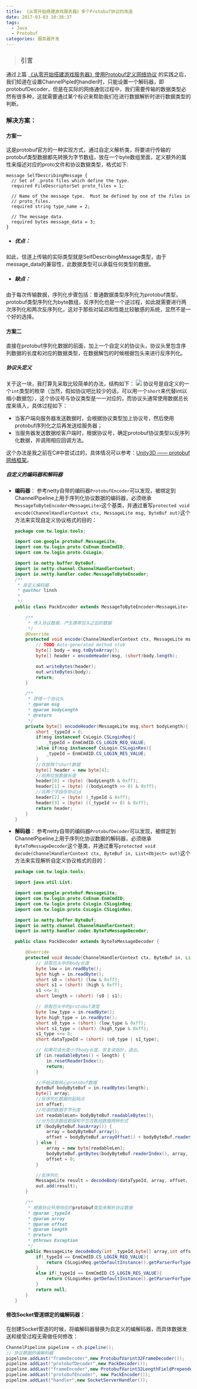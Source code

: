 ```yaml
---
title: 《从零开始搭建游戏服务器》多个Protobuf协议的改造
date: 2017-03-03 10:38:37
tags: 
  - Java
  - Protobuf
categories: 服务器开发
---
```


>### 引言
通过上篇 [《从零开始搭建游戏服务器》使用Protobuf定义网络协议](http://blog.csdn.net/linshuhe1/article/details/56280797) 的实践之后，我们知道在设置ChannelPiple的handler时，只能设置一个解码器，即protobufDecoder，但是在实际的网络通信过程中，我们需要传输的数据类型必然有很多种，这就需要通过某个标识来帮助我们在进行数据解析时进行数据类型的判断。

<!--more-->

### 解决方案：
#### 方案一
这是protobuf官方的一种实现方式，通过自定义解析类，将要进行传输的protobuf类型数据都先转换为字节数组，放在一个byte数组里面，定义额外的属性来描述对应的proto文件和协议数据类型，格式如下:

```
message SelfDescribingMessage {
  // Set of .proto files which define the type.
  required FileDescriptorSet proto_files = 1;

  // Name of the message type.  Must be defined by one of the files in
  // proto_files.
  required string type_name = 2;

  // The message data.
  required bytes message_data = 3;
}
```
 - ##### 优点：
如此，信道上传输的实际类型就是SelfDescribingMessage类型，由于message_data的兼容性，此数据类型可以承载任何类型的数据。
 - ##### 缺点：
由于每次传输数据，序列化步骤包括：普通数据类型序列化为protobuf类型，protobuf类型序列化为byte数组，反序列化也是一个逆过程，如此就需要进行两次序列化和两次反序列化，这对于那些对延迟和性能比较敏感的系统，显然不是一个好的选择。

#### 方案二
直接在protobuf序列化数据的前面，加上一个自定义的协议头，协议头里包含序列数据的长度和对应的数据类型，在数据解包的时候根据包头来进行反序列化。

##### 协议头定义
关于这一块，我打算先采取比较简单的办法，结构如下：
![](http://img.blog.csdn.net/20160824100320406)
协议号是自定义的一个``int``类型的枚举（当然，假如协议吧比较少的话，可以用一个``short``来代替int以缩小数据包），这个协议号与协议类型是一一对应的，而协议头通常使用数据总长度来填入，具体过程如下：
 - 当客户端向服务器发送数据时，会根据协议类型加上协议号，然后使用protobuf序列化之后再发送给服务器；
 - 当服务器发送数据给客户端时，根据协议号，确定protobuf协议类型以反序列化数据，并调用相应回调方法。

这个办法是我之前在C#中尝试过的，具体情况可以参考：[Unity3D —— protobuf网络框架](http://blog.csdn.net/linshuhe1/article/details/51781749)。

##### 自定义的编码器和解码器
 - **编码器**：
参考netty自带的编码器``ProtobufEncoder``可以发现，被绑定到ChannelPipeline上用于序列化协议数据的编码器，必须继承``MessageToByteEncoder<MessageLite>``这个基类，并通过重写``protected void encode(ChannelHandlerContext ctx, MessageLite msg, ByteBuf out)``这个方法来实现自定义协议格式的目的：

    ```java
    package com.tw.login.tools;

    import com.google.protobuf.MessageLite;
    import com.tw.login.proto.CsEnum.EnmCmdID;
    import com.tw.login.proto.CsLogin;

    import io.netty.buffer.ByteBuf;
    import io.netty.channel.ChannelHandlerContext;
    import io.netty.handler.codec.MessageToByteEncoder;
    /**
     * 自定义编码器
     * @author linsh
     *
     */
    public class PackEncoder extends MessageToByteEncoder<MessageLite> {

        /**
         * 传入协议数据，产生携带包头之后的数据
         */
        @Override
        protected void encode(ChannelHandlerContext ctx, MessageLite msg, ByteBuf out) throws Exception {
            // TODO Auto-generated method stub
            byte[] body = msg.toByteArray();
            byte[] header = encodeHeader(msg, (short)body.length);

            out.writeBytes(header);
            out.writeBytes(body);
            return;
        }

        /**
         * 获得一个协议头
         * @param msg
         * @param bodyLength
         * @return
         */
        private byte[] encodeHeader(MessageLite msg,short bodyLength){
            short _typeId = 0;
            if(msg instanceof CsLogin.CSLoginReq){
                _typeId = EnmCmdID.CS_LOGIN_REQ_VALUE;
            }else if(msg instanceof CsLogin.CSLoginRes){
                _typeId = EnmCmdID.CS_LOGIN_RES_VALUE;
            }
			//存放两个short数据
            byte[] header = new byte[4];
            //前两位放数据长度
            header[0] = (byte) (bodyLength & 0xff);
            header[1] = (byte) ((bodyLength >> 8) & 0xff);
            //后两个字段存协议id
            header[2] = (byte) (_typeId & 0xff);
            header[3] = (byte) ((_typeId >> 8) & 0xff);
            return header;
        }
    }
    ```

 - **解码器**：
参考netty自带的编码器``ProtobufDecoder``可以发现，被绑定到ChannelPipeline上用于序列化协议数据的解码器，必须继承``ByteToMessageDecoder``这个基类，并通过重写``protected void decode(ChannelHandlerContext ctx, ByteBuf in, List<Object> out)``这个方法来实现解析自定义协议格式的目的：

	```java
    package com.tw.login.tools;

    import java.util.List;

    import com.google.protobuf.MessageLite;
    import com.tw.login.proto.CsEnum.EnmCmdID;
    import com.tw.login.proto.CsLogin.CSLoginReq;
    import com.tw.login.proto.CsLogin.CSLoginRes;

    import io.netty.buffer.ByteBuf;
    import io.netty.channel.ChannelHandlerContext;
    import io.netty.handler.codec.ByteToMessageDecoder;

    public class PackDecoder extends ByteToMessageDecoder {

        @Override
        protected void decode(ChannelHandlerContext ctx, ByteBuf in, List<Object> out) throws Exception {
            // 获取包头中的body长度
            byte low = in.readByte();
            byte high = in.readByte();
            short s0 = (short) (low & 0xff);
            short s1 = (short) (high & 0xff);
            s1 <<= 8;
            short length = (short) (s0 | s1);

            // 获取包头中的protobuf类型
            byte low_type = in.readByte();
            byte high_type = in.readByte();
            short s0_type = (short) (low_type & 0xff);
            short s1_type = (short) (high_type & 0xff);
            s1_type <<= 8;
            short dataTypeId = (short) (s0_type | s1_type);

            // 如果可读长度小于body长度，恢复读指针，退出。
            if (in.readableBytes() < length) {
                in.resetReaderIndex();
                return;
            }

            //开始读取核心protobuf数据
            ByteBuf bodyByteBuf = in.readBytes(length);
            byte[] array;
            //反序列化数据的起始点
            int offset;
            //可读的数据字节长度
            int readableLen= bodyByteBuf.readableBytes();
            //分为包含数组数据和不包含数组数据两种形式
            if (bodyByteBuf.hasArray()) {
                array = bodyByteBuf.array();
                offset = bodyByteBuf.arrayOffset() + bodyByteBuf.readerIndex();
            } else {
                array = new byte[readableLen];
                bodyByteBuf.getBytes(bodyByteBuf.readerIndex(), array, 0, readableLen);
                offset = 0;
            }

            //反序列化
            MessageLite result = decodeBody(dataTypeId, array, offset, readableLen);
            out.add(result);
        }

        /**
         * 根据协议号用响应的protobuf类型来解析协议数据
         * @param _typeId
         * @param array
         * @param offset
         * @param length
         * @return
         * @throws Exception
         */
        public MessageLite decodeBody(int _typeId,byte[] array,int offset,int length) throws Exception{
            if(_typeId == EnmCmdID.CS_LOGIN_REQ_VALUE){
                return CSLoginReq.getDefaultInstance().getParserForType().parseFrom(array,offset,length);
            }
            else if(_typeId == EnmCmdID.CS_LOGIN_RES_VALUE){
                return CSLoginRes.getDefaultInstance().getParserForType().parseFrom(array,offset,length);
            }
            return null;
        }
    }
   ```
   
#### 修改Socket管道绑定的编解码器：
在创建Socket管道的时候，将编解码器替换为自定义的编解码器，而具体数据发送和接受过程无需做任何修改：
```java
ChannelPipeline pipeline = ch.pipeline();
// 协议数据的编解码器
pipeline.addLast("frameDecoder",new ProtobufVarint32FrameDecoder());
pipeline.addLast("protobufDecoder",new PackDecoder());
pipeline.addLast("frameEncoder",new ProtobufVarint32LengthFieldPrepender());
pipeline.addLast("protobufEncoder", new PackEncoder());
pipeline.addLast("handler",new SocketServerHandler());
```